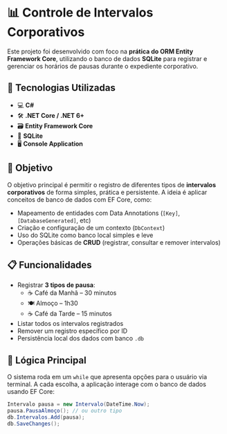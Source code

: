 # 📊 Controle de Intervalos Corporativos

Este projeto foi desenvolvido com foco na **prática do ORM Entity Framework Core**, utilizando o banco de dados **SQLite** para registrar e gerenciar os horários de pausas durante o expediente corporativo.

## 🚀 Tecnologias Utilizadas

- 💻 **C#**  
- 🛠️ **.NET Core / .NET 6+**  
- 🗃️ **Entity Framework Core**  
- 🧱 **SQLite**  
- 🖥️ **Console Application**

## 📌 Objetivo

O objetivo principal é permitir o registro de diferentes tipos de **intervalos corporativos** de forma simples, prática e persistente. A ideia é aplicar conceitos de banco de dados com EF Core, como:

- Mapeamento de entidades com Data Annotations (`[Key]`, `[DatabaseGenerated]`, etc)  
- Criação e configuração de um contexto (`DbContext`)  
- Uso do SQLite como banco local simples e leve  
- Operações básicas de **CRUD** (registrar, consultar e remover intervalos)

## 📋 Funcionalidades

- Registrar **3 tipos de pausa**:  
  - ☕ Café da Manhã – 30 minutos  
  - 🍽️ Almoço – 1h30  
  - ☕ Café da Tarde – 15 minutos  
- Listar todos os intervalos registrados  
- Remover um registro específico por ID  
- Persistência local dos dados com banco `.db`

## 🧠 Lógica Principal

O sistema roda em um `while` que apresenta opções para o usuário via terminal. A cada escolha, a aplicação interage com o banco de dados usando EF Core:

```csharp
Intervalo pausa = new Intervalo(DateTime.Now);
pausa.PausaAlmoço(); // ou outro tipo
db.Intervalos.Add(pausa);
db.SaveChanges();
